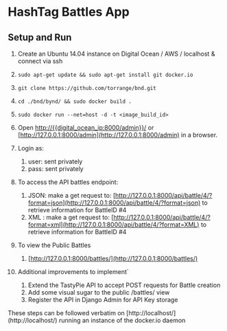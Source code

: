 # HashTag Battles App

## Setup and Run


1. Create an Ubuntu 14.04 instance on Digital Ocean / AWS / localhost & connect via ssh

2. `sudo apt-get update && sudo apt-get install git docker.io`

3. `git clone https://github.com/torrange/bnd.git`

4. `cd ./bnd/bynd/ && sudo docker build .`

5. `sudo docker run --net=host -d -t <image_build_id>`

6. Open [http://{{digital_ocean_ip:8000/admin}}/](http://127.0.0.1:8000/admin) or [http://127.0.0.1:8000/admin](http://127.0.0.1:8000/admin) in a browser.

7. Login as:
    1. user: sent privately
    2. pass: sent privately

8. To access the API battles endpoint:
    1. JSON: make a get request to: [http://127.0.0.1:8000/api/battle/4/?format=json](http://127.0.0.1:8000/api/battle/4/?format=json) to retrieve information for BattleID #4
    1. XML : make a get request to: [http://127.0.0.1:8000/api/battle/4/?format=xml](http://127.0.0.1:8000/api/battle/4/?format=XML) to retrieve information for BattleID #4

9. To view the Public Battles
    1. [http://127.0.0.1:8000/battles/](http://127.0.0.1:8000/battles/)
    
10. Additional improvements to implement`
    1. Extend the TastyPie API to accept POST requests for Battle creation
    2. Add some visual sugar to the public /battles/ view
    3. Register the API in Django Admin for API Key storage

These steps can be followed verbatim on [http://localhost/] (http://localhost/) running an instance of the docker.io daemon

